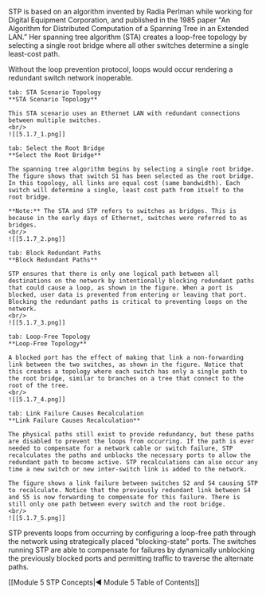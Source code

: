 STP is based on an algorithm invented by Radia Perlman while working for Digital Equipment Corporation, and published in the 1985 paper "An Algorithm for Distributed Computation of a Spanning Tree in an Extended LAN.” Her spanning tree algorithm (STA) creates a loop-free topology by selecting a single root bridge where all other switches determine a single least-cost path.

Without the loop prevention protocol, loops would occur rendering a redundant switch network inoperable.

````tabs
tab: STA Scenario Topology
**STA Scenario Topology**

This STA scenario uses an Ethernet LAN with redundant connections between multiple switches.
<br/>
![[5.1.7_1.png]]

tab: Select the Root Bridge
**Select the Root Bridge**

The spanning tree algorithm begins by selecting a single root bridge. The figure shows that switch S1 has been selected as the root bridge. In this topology, all links are equal cost (same bandwidth). Each switch will determine a single, least cost path from itself to the root bridge.

**Note:** The STA and STP refers to switches as bridges. This is because in the early days of Ethernet, switches were referred to as bridges.
<br/>
![[5.1.7_2.png]]

tab: Block Redundant Paths
**Block Redundant Paths**

STP ensures that there is only one logical path between all destinations on the network by intentionally blocking redundant paths that could cause a loop, as shown in the figure. When a port is blocked, user data is prevented from entering or leaving that port. Blocking the redundant paths is critical to preventing loops on the network.
<br/>
![[5.1.7_3.png]]

tab: Loop-Free Topology
**Loop-Free Topology**

A blocked port has the effect of making that link a non-forwarding link between the two switches, as shown in the figure. Notice that this creates a topology where each switch has only a single path to the root bridge, similar to branches on a tree that connect to the root of the tree.
<br/>
![[5.1.7_4.png]]

tab: Link Failure Causes Recalculation
**Link Failure Causes Recalculation**

The physical paths still exist to provide redundancy, but these paths are disabled to prevent the loops from occurring. If the path is ever needed to compensate for a network cable or switch failure, STP recalculates the paths and unblocks the necessary ports to allow the redundant path to become active. STP recalculations can also occur any time a new switch or new inter-switch link is added to the network.

The figure shows a link failure between switches S2 and S4 causing STP to recalculate. Notice that the previously redundant link between S4 and S5 is now forwarding to compensate for this failure. There is still only one path between every switch and the root bridge.
<br/>
![[5.1.7_5.png]]
````

STP prevents loops from occurring by configuring a loop-free path through the network using strategically placed "blocking-state" ports. The switches running STP are able to compensate for failures by dynamically unblocking the previously blocked ports and permitting traffic to traverse the alternate paths.

[[Module 5 STP Concepts|◀ Module 5 Table of Contents]]